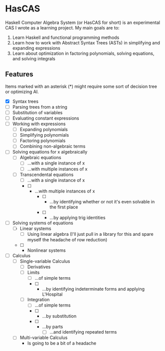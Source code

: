 # HasCAS

Haskell Computer Algebra System (or HasCAS for short) is an experimental CAS I wrote as a learning project. My main goals are to:
1. Learn Haskell and functional programming methods
2. Learn how to work with Abstract Syntax Trees (ASTs) in simplifying and expanding expressions
3. Learn about optimization in factoring polynomials, solving equations, and solving integrals

## Features

Items marked with an asterisk (*) might require some sort of decision tree or optimizing AI.

- [x] Syntax trees
- [ ] Parsing trees from a string
- [ ] Substitution of variables
- [ ] Evaluating constant expressions
- [ ] Working with expressions
    - [ ] Expanding polynomials
    - [ ] Simplifying polynomials
    - [ ] Factoring polynomials
    - [ ] Combining non-algebraic terms
- [ ] Solving equations for x algebraically
    - [ ] Algebraic equations
        - [ ] ...with a single instance of x
        - [ ] ...with multiple instances of x
    - [ ] Transcendental equations
        - [ ] ...with a single instance of x
        - [ ] * ...with multiple instances of x
            - [ ] * ...by identifying whether or not it's even solvable in the first place
            - [ ] * ...by applying trig identities
- [ ] Solving systems of equations
    - [ ] Linear systems
        - [ ] Using linear algebra (I'll just pull in a library for this and spare myself the headache of row reduction)
    - [ ] * Nonlinear systems
- [ ] Calculus
    - [ ] Single-variable Calculus
        - [ ] Derivatives
        - [ ] Limits
            - [ ] ...of simple terms
            - [ ] * ...by identifying indeterminate forms and applying L'Hospital
        - [ ] Integration
            - [ ] ...of simple terms
            - [ ] * ...by substitution
            - [ ] * ...by parts
                - [ ] ...and identifying repeated terms
    - [ ] Multi-variable Calculus
        - Is going to be a bit of a headache
